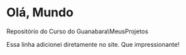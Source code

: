# Olá, Mundo
 Repositório do Curso do Guanabara\MeusProjetos
 
 Essa linha adicionei diretamente no site. Que impressionante!
